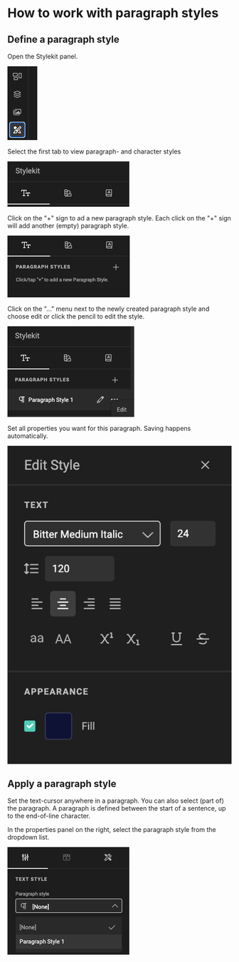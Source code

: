 # How to work with paragraph styles

## Define a paragraph style

Open the Stylekit panel.

![Button](ps-1.png)

Select the first tab to view paragraph- and character styles

![Image](ps-2.png)

Click on the "+" sign to ad a new paragraph style.
Each click on the "+" sign will add another (empty) paragraph style.

![Image](ps-3.png)

Click on the "..." menu next to the newly created paragraph style and choose edit or click the pencil to edit the style.

![Image](ps-4.png)

Set all properties you want for this paragraph. Saving happens automatically.

![Image](ps-5.png)

## Apply a paragraph style

Set the text-cursor anywhere in a paragraph. You can also select (part of) the paragraph.
A paragraph is defined between the start of a sentence, up to the end-of-line character.

In the properties panel on the right, select the paragraph style from the dropdown list.

![Image](ps-6.png)
